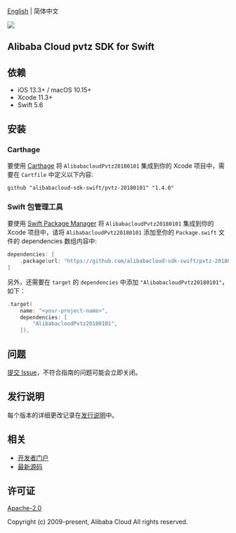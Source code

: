 [English](README.md) | 简体中文

![](https://aliyunsdk-pages.alicdn.com/icons/AlibabaCloud.svg)

## Alibaba Cloud pvtz SDK for Swift

## 依赖

- iOS 13.3+ / macOS 10.15+
- Xcode 11.3+
- Swift 5.6

## 安装

### Carthage

要使用 [Carthage](https://github.com/Carthage/Carthage) 将 `AlibabacloudPvtz20180101` 集成到你的 Xcode 项目中，需要在 `Cartfile` 中定义以下内容:

```ogdl
github "alibabacloud-sdk-swift/pvtz-20180101" "1.4.0"
```

### Swift 包管理工具

要使用 [Swift Package Manager](https://swift.org/package-manager/) 将 `AlibabacloudPvtz20180101` 集成到你的 Xcode 项目中，请将 `AlibabacloudPvtz20180101` 添加至你的 `Package.swift` 文件的 dependencies 数组内容中:

```swift
dependencies: [
    .package(url: "https://github.com/alibabacloud-sdk-swift/pvtz-20180101.git", from: "1.4.0")
]
```

另外，还需要在 `target` 的 `dependencies` 中添加 `"AlibabacloudPvtz20180101"`，如下：

```swift
.target(
    name: "<your-project-name>",
    dependencies: [
        "AlibabacloudPvtz20180101",
    ]),
```

## 问题

[提交 Issue](https://github.com/alibabacloud-sdk-swift/pvtz-20180101/issues/new)，不符合指南的问题可能会立即关闭。

## 发行说明

每个版本的详细更改记录在[发行说明](./ChangeLog.txt)中。

## 相关

* [开发者门户](https://next.api.aliyun.com/home)
* [最新源码](https://github.com/alibabacloud-sdk-swift/pvtz-20180101)

## 许可证

[Apache-2.0](http://www.apache.org/licenses/LICENSE-2.0)

Copyright (c) 2009-present, Alibaba Cloud All rights reserved.

